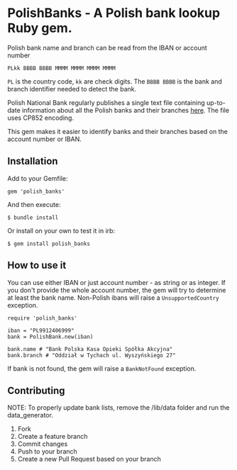 # PolishBanks - A Polish bank lookup Ruby gem.

Polish bank name and branch can be read from the IBAN or account number

`PLkk BBBB BBBB MMMM MMMM MMMM MMMM`

`PL` is the country code, `kk` are check digits. The `BBBB BBBB` is the bank and branch identifier needed to detect the bank.

Polish National Bank regularly publishes a single text file containing up-to-date information about all the Polish banks and their branches [here](https://ewib.nbp.pl/faces/PlainDok?dokNazwa=plewibnra.txt). The file uses CP852 encoding.

This gem makes it easier to identify banks and their branches based on the account number or IBAN.

## Installation

Add to your Gemfile:

    gem 'polish_banks'

And then execute:

    $ bundle install

Or install on your own to test it in irb:

    $ gem install polish_banks

## How to use it

You can use either IBAN or just account number - as string or as integer. If you don't provide the whole account number, the gem will try to determine at least the bank name. Non-Polish ibans will raise a `UnsupportedCountry` exception.

    require 'polish_banks'

    iban = "PL9912406999"
    bank = PolishBank.new(iban)

    bank.name # "Bank Polska Kasa Opieki Spółka Akcyjna"
    bank.branch # "Oddział w Tychach ul. Wyszyńskiego 27"

If bank is not found, the gem will raise a `BankNotFound` exception.

## Contributing

NOTE: To properly update bank lists, remove the /lib/data folder and run the data_generator.

1. Fork
2. Create a feature branch
3. Commit changes
4. Push to your branch
5. Create a new Pull Request based on your branch

